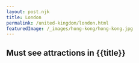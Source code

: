 ```yaml
---
layout: post.njk
title: London
permalink: /united-kingdom/london.html
featuredImage: /_images/hong-kong/hong-kong.jpg
---
```

## Must see attractions in {{title}}